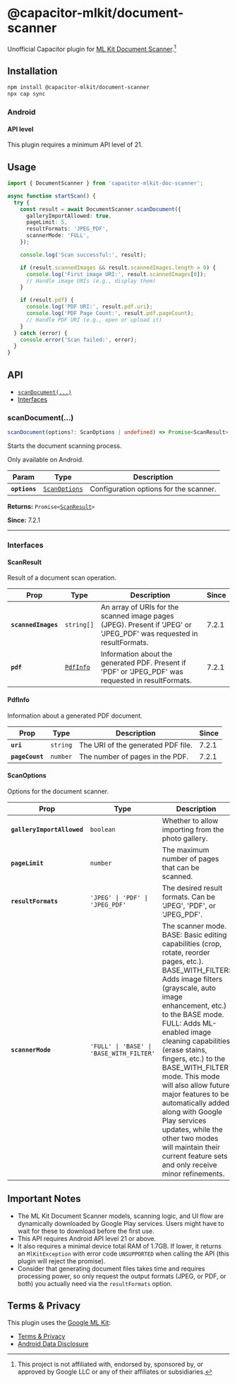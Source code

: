 # @capacitor-mlkit/document-scanner

Unofficial Capacitor plugin for [ML Kit Document Scanner](https://developers.google.com/ml-kit/vision/doc-scanner).[^1]

## Installation

```bash
npm install @capacitor-mlkit/document-scanner
npx cap sync
```

### Android

#### API level

This plugin requires a minimum API level of 21.

## Usage

```typescript
import { DocumentScanner } from 'capacitor-mlkit-doc-scanner';

async function startScan() {
  try {
    const result = await DocumentScanner.scanDocument({
      galleryImportAllowed: true,
      pageLimit: 5,
      resultFormats: 'JPEG_PDF',
      scannerMode: 'FULL',
    });

    console.log('Scan successful:', result);

    if (result.scannedImages && result.scannedImages.length > 0) {
      console.log('First image URI:', result.scannedImages[0]);
      // Handle image URIs (e.g., display them)
    }

    if (result.pdf) {
      console.log('PDF URI:', result.pdf.uri);
      console.log('PDF Page Count:', result.pdf.pageCount);
      // Handle PDF URI (e.g., open or upload it)
    }
  } catch (error) {
    console.error('Scan failed:', error);
  }
}
```

## API

<docgen-index>

* [`scanDocument(...)`](#scandocument)
* [Interfaces](#interfaces)

</docgen-index>

<docgen-api>
<!--Update the source file JSDoc comments and rerun docgen to update the docs below-->

### scanDocument(...)

```typescript
scanDocument(options?: ScanOptions | undefined) => Promise<ScanResult>
```

Starts the document scanning process.

Only available on Android.

| Param         | Type                                                | Description                            |
| ------------- | --------------------------------------------------- | -------------------------------------- |
| **`options`** | <code><a href="#scanoptions">ScanOptions</a></code> | Configuration options for the scanner. |

**Returns:** <code>Promise&lt;<a href="#scanresult">ScanResult</a>&gt;</code>

**Since:** 7.2.1

--------------------


### Interfaces


#### ScanResult

Result of a document scan operation.

| Prop                | Type                                        | Description                                                                                                          | Since |
| ------------------- | ------------------------------------------- | -------------------------------------------------------------------------------------------------------------------- | ----- |
| **`scannedImages`** | <code>string[]</code>                       | An array of URIs for the scanned image pages (JPEG). Present if 'JPEG' or 'JPEG_PDF' was requested in resultFormats. | 7.2.1 |
| **`pdf`**           | <code><a href="#pdfinfo">PdfInfo</a></code> | Information about the generated PDF. Present if 'PDF' or 'JPEG_PDF' was requested in resultFormats.                  | 7.2.1 |


#### PdfInfo

Information about a generated PDF document.

| Prop            | Type                | Description                        | Since |
| --------------- | ------------------- | ---------------------------------- | ----- |
| **`uri`**       | <code>string</code> | The URI of the generated PDF file. | 7.2.1 |
| **`pageCount`** | <code>number</code> | The number of pages in the PDF.    | 7.2.1 |


#### ScanOptions

Options for the document scanner.

| Prop                       | Type                                                | Description                                                                                                                                                                                                                                                                                                                                                                                                                                                                                                                      | Default                 | Since |
| -------------------------- | --------------------------------------------------- | -------------------------------------------------------------------------------------------------------------------------------------------------------------------------------------------------------------------------------------------------------------------------------------------------------------------------------------------------------------------------------------------------------------------------------------------------------------------------------------------------------------------------------- | ----------------------- | ----- |
| **`galleryImportAllowed`** | <code>boolean</code>                                | Whether to allow importing from the photo gallery.                                                                                                                                                                                                                                                                                                                                                                                                                                                                               | <code>false</code>      | 7.2.1 |
| **`pageLimit`**            | <code>number</code>                                 | The maximum number of pages that can be scanned.                                                                                                                                                                                                                                                                                                                                                                                                                                                                                 | <code>10</code>         | 7.2.1 |
| **`resultFormats`**        | <code>'JPEG' \| 'PDF' \| 'JPEG_PDF'</code>          | The desired result formats. Can be 'JPEG', 'PDF', or 'JPEG_PDF'.                                                                                                                                                                                                                                                                                                                                                                                                                                                                 | <code>'JPEG_PDF'</code> | 7.2.1 |
| **`scannerMode`**          | <code>'FULL' \| 'BASE' \| 'BASE_WITH_FILTER'</code> | The scanner mode. BASE: Basic editing capabilities (crop, rotate, reorder pages, etc.). BASE_WITH_FILTER: Adds image filters (grayscale, auto image enhancement, etc.) to the BASE mode. FULL: Adds ML-enabled image cleaning capabilities (erase stains, fingers, etc.) to the BASE_WITH_FILTER mode. This mode will also allow future major features to be automatically added along with Google Play services updates, while the other two modes will maintain their current feature sets and only receive minor refinements. | <code>"FULL"</code>     | 7.2.1 |

</docgen-api>

## Important Notes

- The ML Kit Document Scanner models, scanning logic, and UI flow are dynamically downloaded by Google Play services. Users might have to wait for these to download before the first use.
- This API requires Android API level 21 or above.
- It also requires a minimal device total RAM of 1.7GB. If lower, it returns an `MlKitException` with error code `UNSUPPORTED` when calling the API (this plugin will reject the promise).
- Consider that generating document files takes time and requires processing power, so only request the output formats (JPEG, or PDF, or both) you actually need via the `resultFormats` option.

## Terms & Privacy

This plugin uses the [Google ML Kit](https://developers.google.com/ml-kit):

- [Terms & Privacy](https://developers.google.com/ml-kit/terms)
- [Android Data Disclosure](https://developers.google.com/ml-kit/android-data-disclosure)

[^1]: This project is not affiliated with, endorsed by, sponsored by, or approved by Google LLC or any of their affiliates or subsidiaries.
